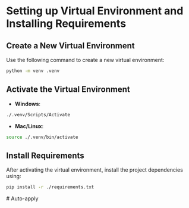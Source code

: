 # Setting up Virtual Environment and Installing Requirements

## Create a New Virtual Environment

Use the following command to create a new virtual environment:

```bash
python -m venv .venv
```

## Activate the Virtual Environment

- **Windows**:

```bash
./.venv/Scripts/Activate
```

- **Mac/Linux**:

```bash
source ./.venv/bin/activate
```

## Install Requirements

After activating the virtual environment, install the project dependencies using:

```bash
pip install -r ./requirements.txt
```



#   A u t o - a p p l y  
 